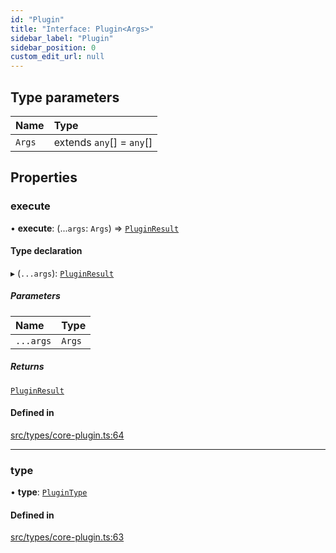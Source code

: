 ```yaml
---
id: "Plugin"
title: "Interface: Plugin<Args>"
sidebar_label: "Plugin"
sidebar_position: 0
custom_edit_url: null
---
```


## Type parameters

| Name | Type |
| :------ | :------ |
| `Args` | extends `any`[] = `any`[] |

## Properties

### execute

• **execute**: (...`args`: `Args`) => [`PluginResult`](../modules.md#pluginresult)

#### Type declaration

▸ (`...args`): [`PluginResult`](../modules.md#pluginresult)

##### Parameters

| Name | Type |
| :------ | :------ |
| `...args` | `Args` |

##### Returns

[`PluginResult`](../modules.md#pluginresult)

#### Defined in

[src/types/core-plugin.ts:64](https://github.com/sern-handler/handler/blob/e1059f9/src/types/core-plugin.ts#L64)

___

### type

• **type**: [`PluginType`](../enums/PluginType.md)

#### Defined in

[src/types/core-plugin.ts:63](https://github.com/sern-handler/handler/blob/e1059f9/src/types/core-plugin.ts#L63)
